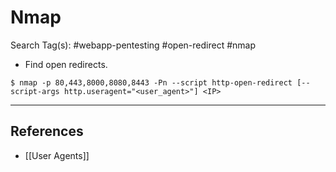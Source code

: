 # Nmap

Search Tag(s): #webapp-pentesting #open-redirect #nmap

- Find open redirects.

```
$ nmap -p 80,443,8000,8080,8443 -Pn --script http-open-redirect [--script-args http.useragent="<user_agent>"] <IP>
```

---
## References

- [[User Agents]]